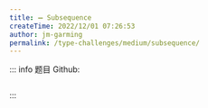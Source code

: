 ```yaml
---
title: ➖ Subsequence
createTime: 2022/12/01 07:26:53
author: jm-garming
permalink: /type-challenges/medium/subsequence/
---
```


::: info 题目
Github: []()

```ts

```

:::
